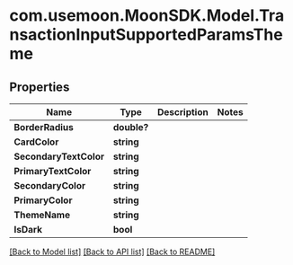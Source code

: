 # com.usemoon.MoonSDK.Model.TransactionInputSupportedParamsTheme

## Properties

| Name                   | Type        | Description | Notes |
| ---------------------- | ----------- | ----------- | ----- |
| **BorderRadius**       | **double?** |             |       |
| **CardColor**          | **string**  |             |       |
| **SecondaryTextColor** | **string**  |             |       |
| **PrimaryTextColor**   | **string**  |             |       |
| **SecondaryColor**     | **string**  |             |       |
| **PrimaryColor**       | **string**  |             |       |
| **ThemeName**          | **string**  |             |       |
| **IsDark**             | **bool**    |             |       |

[\[Back to Model list\]](./#documentation-for-models) [\[Back to API list\]](./#documentation-for-api-endpoints) [\[Back to README\]](./)
